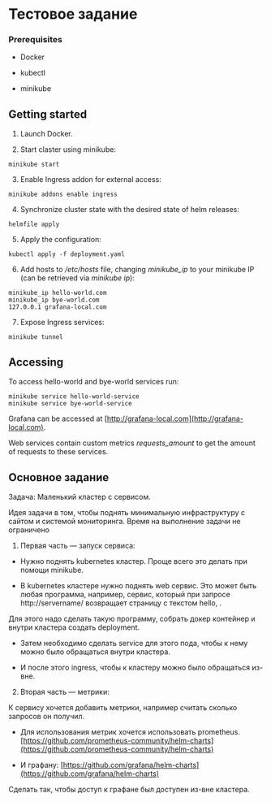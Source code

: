 # Тестовое задание

### Prerequisites 

* Docker 

* kubectl

* minikube

## Getting started

1. Launch Docker.

2. Start claster using minikube:
```
minikube start
```

3. Enable Ingress addon for external access:
```
minikube addons enable ingress
```

4. Synchronize cluster state with the desired state of helm releases:
```
helmfile apply
```

5. Apply the configuration:
```
kubectl apply -f deployment.yaml 
```

6. Add hosts to */etc/hosts* file, changing *minikube_ip* to your minikube IP (can be retrieved via *minikube ip*): 
```
minikube_ip hello-world.com
minikube_ip bye-world.com
127.0.0.1 grafana-local.com
```

7. Expose Ingress services:
```
minikube tunnel
```

## Accessing

To access hello-world and bye-world services run:
```
minikube service hello-world-service
minikube service bye-world-service
```

Grafana can be accessed at [http://grafana-local.com](http://grafana-local.com).

Web services contain custom metrics *requests_amount* to get the amount of requests to these services.

## Основное задание

Задача: Маленький кластер с сервисом.

Идея задачи в том, чтобы поднять минимальную инфраструктуру с сайтом и системой мониторинга. Время на выполнение задачи не ограничено

1. Первая часть — запуск сервиса:

* Нужно поднять kubernetes кластер. Проще всего это делать при помощи minikube.

* В kubernetes кластере нужно поднять web сервис. Это может быть любая программа, например, сервис, который при запросе http://servername/<name> возвращает страницу с текстом hello, <name>.

Для этого надо сделать такую программу, собрать докер контейнер и внутри кластера создать deployment.

* Затем необходимо сделать service для этого пода, чтобы к нему можно было обращаться внутри кластера.

* И после этого ingress, чтобы к кластеру можно было обращаться из-вне.

2. Вторая часть — метрики:

К сервису хочется добавить метрики, например считать сколько запросов он получил.
 
* Для использования метрик хочется использовать prometheus.
[https://github.com/prometheus-community/helm-charts](https://github.com/prometheus-community/helm-charts)

* И графану:
[https://github.com/grafana/helm-charts](https://github.com/grafana/helm-charts)

Сделать так, чтобы доступ к графане был доступен из-вне кластера.
